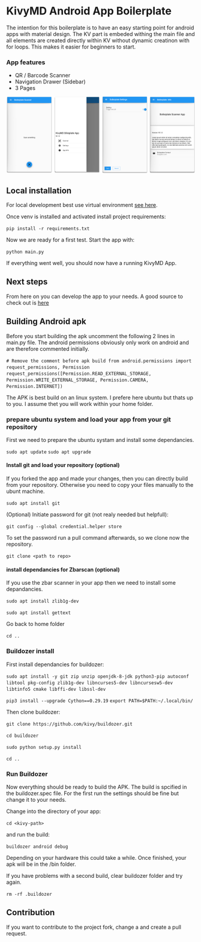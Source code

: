 # KivyMD Android App Boilerplate

The intention for this boilerplate is to have an easy starting point for android apps with material design.
The KV part is embeded withing the main file and all elements are created directly within KV without dynamic
creatinon with for loops. This makes it easier for beginners to start.

### App features

- QR / Barcode Scanner
- Navigation Drawer (Sidebar)
- 3 Pages

![Screenshot](docs/KivyMDBoilerplateScreenshot.png?raw=true "Screenshot")

## Local installation

For local development best use virtual environment [see here](https://docs.python.org/3/tutorial/venv.html).

Once venv is installed and activated install project requirements:

`pip install -r requirements.txt`

Now we are ready for a first test. Start the app with:

`python main.py`

If everything went well, you should now have a running KivyMD App.

## Next steps

From here on you can develop the app to your needs.
A good source to check out is [here](https://kivymd.readthedocs.io/en/latest/)


## Building Android apk

Before you start building the apk uncomment the following 2 lines in main.py file.
The android permissions obviously only work on android and are therefore commented initially. 

`# Remove the comment before apk build
from android.permissions import request_permissions, Permission
request_permissions([Permission.READ_EXTERNAL_STORAGE, Permission.WRITE_EXTERNAL_STORAGE, Permission.CAMERA, Permission.INTERNET])`

The APK is best build on an linux system. I prefere here ubuntu but thats up to you.
I assume thet you will work within your home folder.


### prepare ubuntu system and load your app from your git repository

First we need to prepare the ubuntu systam and install some dependancies. 

`sudo apt update`
`sudo apt upgrade`

#### Install git and load your repository (optional)

If you forked the app and made your changes, then you can directly build from your repository. Otherwise you need to copy your files manually to the ubunt machine.

`sudo apt install git`

(Optional) Initiate password for git (not realy needed but helpfull):

`git config --global credential.helper store`

To set the password run a pull command afterwards, so we clone now the repository. 

`git clone <path to repo>`

#### install dependancies for Zbarscan (optional)

If you use the zbar scanner in your app then we need to install some depandancies.

`sudo apt install zlib1g-dev`

`sudo apt install gettext`

Go back to home folder

`cd ..`

### Buildozer install

First install dependancies for buildozer:

`sudo apt install -y git zip unzip openjdk-8-jdk python3-pip autoconf libtool pkg-config zlib1g-dev libncurses5-dev libncursesw5-dev libtinfo5 cmake libffi-dev libssl-dev`

`pip3 install --upgrade Cython==0.29.19`
`export PATH=$PATH:~/.local/bin/`

Then clone buildozer:

`git clone https://github.com/kivy/buildozer.git`

`cd buildozer`

`sudo python setup.py install`

`cd ..`

### Run Buildozer

Now everything should be ready to build the APK. The build is spcified in the buildozer.spec file. For the first run the
settings should be fine but change it to your needs.

Change into the directory of your app:

`cd <kivy-path>`

and run the build:

`buildozer android debug`

Depending on your hardware this could take a while. Once finished, your apk will be in the /bin folder.

If you have problems with a second build, clear buildozer folder and try again. 

`rm -rf .buildozer`

## Contribution

If you want to contribute to the project fork, change a and create a pull request. 